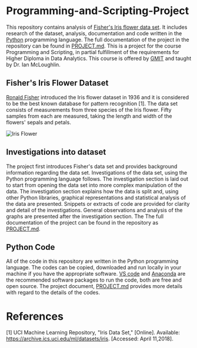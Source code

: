 # Programming-and-Scripting-Project
This repository contains analysis of [Fisher's Iris flower data set](https://en.wikipedia.org/wiki/Iris_flower_data_set). It includes research of the dataset, analysis, documentation and code written in the [Python](https://www.python.org/) programming language. The full documentation of the project in the repository can be found in [PROJECT.md](https://github.com/NurseQ/Project-Iris-Flower-Dataset/blob/master/PROJECT.md). This is a project for the course Programming and Scripting, in partial fulfillment of the requirements for Higher Diploma in Data Analytics. This course is offered by [GMIT](http://www.gmit.ie/) and taught by Dr. Ian McLoughlin.

## Fisher's Iris Flower Dataset
[Ronald Fisher](https://en.wikipedia.org/wiki/Ronald_Fisher) introduced the Iris flower dataset in 1936 and it is considered to be the best known database for pattern recognition [1]. The data set consists of measurements from three species of the Iris flower. Fifty samples from each are measured, taking the length and width of the flowers' sepals and petals. 

![Iris Flower](https://github.com/NurseQ/Project-Iris-Flower-Dataset/blob/master/Images/iris%20flower%20pic.png)

## Investigations into dataset
The project first introduces Fisher's data set and provides background information regarding the data set. Investigations of the data set, using the Python programming language follows. The investigation section is laid out to start from opening the data set into more complex manipulation of the data. The investigation section explains how the data is split and, using other Python libraries, graphical representations and statistical analysis of the data are presented. Snippets or extracts of code are provided for clarity and detail of the investigations. General observations and analysis of the graphs are presented after the investigation section. The The full documentation of the project  can be found in the repository as [PROJECT.md](https://github.com/NurseQ/Project-Iris-Flower-Dataset/blob/master/PROJECT.md).   

## Python Code
All of the code in this repository are written in the Python programming language. The codes can be copied, downloaded and run locally in your machine if you have the appropriate software. [VS code](https://code.visualstudio.com/) and [Anaconda](https://www.anaconda.com/download/) are the recommended software packages to run the code, both are free and open source. The project document, [PROJECT.md](https://github.com/NurseQ/Project-Iris-Flower-Dataset/blob/master/PROJECT.md) provides more details with regard to the details of the codes.

# References
[1] UCI Machine Learning Repository, "Iris Data Set," [Online]. Available: https://archive.ics.uci.edu/ml/datasets/iris. [Accessed: April 11,2018].
